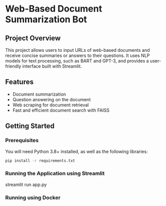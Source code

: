 # Web-Based Document Summarization Bot

## Project Overview
This project allows users to input URLs of web-based documents and receive concise summaries or answers to their questions. It uses NLP models for text processing, such as BART and GPT-3, and provides a user-friendly interface built with Streamlit.

## Features
- Document summarization
- Question answering on the document
- Web scraping for document retrieval
- Fast and efficient document search with FAISS

## Getting Started

### Prerequisites
You will need Python 3.8+ installed, as well as the following libraries:

```bash
pip install -r requirements.txt
```
### Running the Application using Streamlit
streamlit run app.py

### Running using Docker